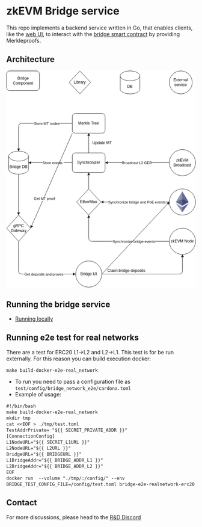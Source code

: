 # zkEVM Bridge service

This repo implements a backend service written in Go, that enables clients, like the [web UI](https://github.com/0xPolygonHermez/zkevm-bridge-ui),
to interact with the [bridge smart contract](https://github.com/0xPolygonHermez/zkevm-contracts) by providing Merkleproofs.

## Architecture

<p align="center">
  <img src="./docs/architecture.drawio.png"/>
</p>

## Running the bridge service

- [Running locally](docs/running_local.md)

## Running e2e test for real networks
There are a test for ERC20 L1->L2 and L2->L1. This test is for be run externally. 
For this reason you can build  execution docker: 
```
make build-docker-e2e-real_network
```

- To run you need to pass a configuration file  as `test/config/bridge_network_e2e/cardona.toml`
- Example of usage: 

```
#!/bin/bash
make build-docker-e2e-real_network
mkdir tmp
cat <<EOF > ./tmp/test.toml
TestAddrPrivate= "${{ SECRET_PRIVATE_ADDR }}"
[ConnectionConfig]
L1NodeURL="${{ SECRET_L1URL }}"
L2NodeURL="${{ L2URL }}"
BridgeURL="${{ BRIDGEURL }}"
L1BridgeAddr="${{ BRIDGE_ADDR_L1 }}"
L2BridgeAddr="${{ BRIDGE_ADDR_L2 }}"
EOF
docker run  --volume "./tmp/:/config/" --env BRIDGE_TEST_CONFIG_FILE=/config/test.toml bridge-e2e-realnetwork-erc20
```

## Contact

For more discussions, please head to the [R&D Discord](https://discord.gg/0xPolygonRnD)
